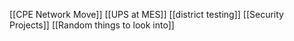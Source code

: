[[CPE Network Move]]
[[UPS at MES]]
[[district testing]]
[[Security Projects]]
[[Random things to look into]]

